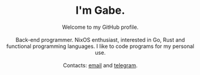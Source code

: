 <h1 align="center">I'm Gabe.</h1>

<div align="center">
  Welcome to my GitHub profile.
</div>

<br/>

<div align="center">
   Back-end programmer. NixOS enthusiast, interested in Go, Rust and functional programming languages. I like to code programs for my personal use.
</div>

<br/>

<div align="center">
  Contacts: <a href="mailto:gabrielpmonte@hotmail.com">email</a> and <a href="https://telegram.me/imgabe">telegram</a>.
</div>
